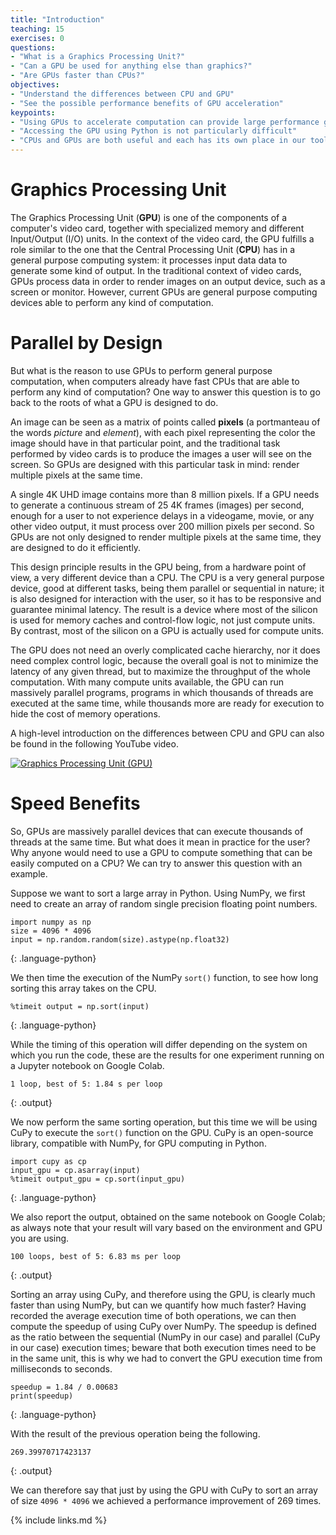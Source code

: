 ```yaml
---
title: "Introduction"
teaching: 15
exercises: 0
questions:
- "What is a Graphics Processing Unit?"
- "Can a GPU be used for anything else than graphics?"
- "Are GPUs faster than CPUs?"
objectives:
- "Understand the differences between CPU and GPU"
- "See the possible performance benefits of GPU acceleration"
keypoints:
- "Using GPUs to accelerate computation can provide large performance gains"
- "Accessing the GPU using Python is not particularly difficult"
- "CPUs and GPUs are both useful and each has its own place in our toolbox"
---
```


# Graphics Processing Unit

The Graphics Processing Unit (**GPU**) is one of the components of a computer's video card, together with specialized memory and different Input/Output (I/O) units.
In the context of the video card, the GPU fulfills a role similar to the one that the Central Processing Unit (**CPU**) has in a general purpose computing system: it processes input data data to generate some kind of output.
In the traditional context of video cards, GPUs process data in order to render images on an output device, such as a screen or monitor.
However, current GPUs are general purpose computing devices able to perform any kind of computation.

# Parallel by Design

But what is the reason to use GPUs to perform general purpose computation, when computers already have fast CPUs that are able to perform any kind of computation?
One way to answer this question is to go back to the roots of what a GPU is designed to do.

An image can be seen as a matrix of points called **pixels** (a portmanteau of the words *picture* and *element*), with each pixel representing the color the image should have in that particular point, and the traditional task performed by video cards is to produce the images a user will see on the screen.
So GPUs are designed with this particular task in mind: render multiple pixels at the same time.

A single 4K UHD image contains more than 8 million pixels.
If a GPU needs to generate a continuous stream of 25 4K frames (images) per second, enough for a user to not experience delays in a videogame, movie, or any other video output, it must process over 200 million pixels per second.
So GPUs are not only designed to render multiple pixels at the same time, they are designed to do it efficiently.

This design principle results in the GPU being, from a hardware point of view, a very different device than a CPU.
The CPU is a very general purpose device, good at different tasks, being them parallel or sequential in nature; it is also designed for interaction with the user, so it has to be responsive and guarantee minimal latency.
The result is a device where most of the silicon is used for memory caches and control-flow logic, not just compute units.
By contrast, most of the silicon on a GPU is actually used for compute units.

The GPU does not need an overly complicated cache hierarchy, nor it does need complex control logic, because the overall goal is not to minimize the latency of any given thread, but to maximize the throughput of the whole computation.
With many compute units available, the GPU can run massively parallel programs, programs in which thousands of threads are executed at the same time, while thousands more are ready for execution to hide the cost of memory operations.

A high-level introduction on the differences between CPU and GPU can also be found in the following YouTube video.

[![Graphics Processing Unit (GPU)](http://img.youtube.com/vi/bZdxcHEM-uc/0.jpg)](https://www.youtube.com/watch?v=bZdxcHEM-uc "Graphics Processing Unit (GPU)")

# Speed Benefits

So, GPUs are massively parallel devices that can execute thousands of threads at the same time.
But what does it mean in practice for the user? Why anyone would need to use a GPU to compute something that can be easily computed on a CPU?
We can try to answer this question with an example.

Suppose we want to sort a large array in Python.
Using NumPy, we first need to create an array of random single precision floating point numbers.

~~~
import numpy as np
size = 4096 * 4096
input = np.random.random(size).astype(np.float32)
~~~
{: .language-python}

We then time the execution of the NumPy `sort()` function, to see how long sorting this array takes on the CPU.

~~~
%timeit output = np.sort(input)
~~~
{: .language-python}

While the timing of this operation will differ depending on the system on which you run the code, these are the results for one experiment running on a Jupyter notebook on Google Colab.

~~~
1 loop, best of 5: 1.84 s per loop
~~~
{: .output}

We now perform the same sorting operation, but this time we will be using CuPy to execute the `sort()` function on the GPU.
CuPy is an open-source library, compatible with NumPy, for GPU computing in Python.

~~~
import cupy as cp
input_gpu = cp.asarray(input)
%timeit output_gpu = cp.sort(input_gpu)
~~~
{: .language-python}

We also report the output, obtained on the same notebook on Google Colab; as always note that your result will vary based on the environment and GPU you are using.

~~~
100 loops, best of 5: 6.83 ms per loop
~~~
{: .output}

Sorting an array using CuPy, and therefore using the GPU, is clearly much faster than using NumPy, but can we quantify how much faster?
Having recorded the average execution time of both operations, we can then compute the speedup of using CuPy over NumPy.
The speedup is defined as the ratio between the sequential (NumPy in our case) and parallel (CuPy in our case) execution times; beware that both execution times need to be in the same unit, this is why we had to convert the GPU execution time from milliseconds to seconds.

~~~
speedup = 1.84 / 0.00683
print(speedup)
~~~
{: .language-python}

With the result of the previous operation being the following.

~~~
269.39970717423137
~~~
{: .output}

We can therefore say that just by using the GPU with CuPy to sort an array of size `4096 * 4096` we achieved a performance improvement of 269 times.

{% include links.md %}